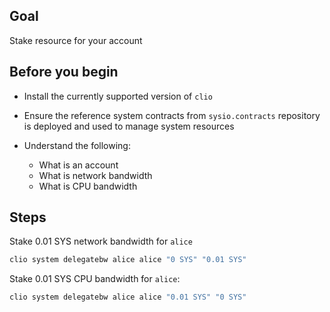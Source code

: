 ## Goal

Stake resource for your account

## Before you begin

* Install the currently supported version of `clio`

* Ensure the reference system contracts from `sysio.contracts` repository is deployed and used to manage system resources

* Understand the following:
  * What is an account
  * What is network bandwidth
  * What is CPU bandwidth

## Steps

Stake 0.01 SYS network bandwidth for `alice`

```sh
clio system delegatebw alice alice "0 SYS" "0.01 SYS"
```

Stake 0.01 SYS CPU bandwidth for `alice`:

```sh
clio system delegatebw alice alice "0.01 SYS" "0 SYS"
```